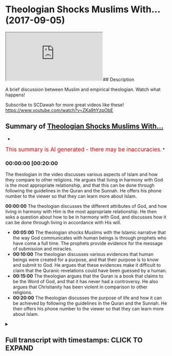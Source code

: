# Theologian Shocks Muslims With... (2017-09-05)

<iframe loading='lazy' src='https://www.youtube.com/embed/RsLrT1CFyuU'></iframe>## Description

A brief discussion between Muslim and empirical theologian. Watch what happens!

Subscribe to SCDawah for more great videos like these!
<https://www.youtube.com/watch?v=ZKa9hYzpObE>

## Summary of [Theologian Shocks Muslims With...](https://www.youtube.com/watch?v=RsLrT1CFyuU)

*

<span style="color:red; font-size:125%">This summary is AI generated - there may be inaccuracies</span>. [](/)*

### <a onclick="modifyYTiframeseektime('1200')">00:00:00 [00:20:00</a>

The theologian in the video discusses various aspects of Islam and how they compare to other religions. He argues that living in harmony with God is the most appropriate relationship, and that this can be done through following the guidelines in the Quran and the Sunnah. He offers his phone number to the viewer so that they can learn more about Islam.

**<a onclick="modifyYTiframeseektime('0')">00:00:00</a>** The theologian discusses the different attributes of God, and how living in harmony with Him is the most appropriate relationship. He then asks a question about how to be in harmony with God, and discusses how it can be done through living in accordance with His will.

* **<a onclick="modifyYTiframeseektime('300')">00:05:00</a>** The theologian shocks Muslims with the Islamic narrative that the way God communicates with human beings is through prophets who have come a full time. The prophets provide evidence for the message of submission and miracles.
* **<a onclick="modifyYTiframeseektime('600')">00:10:00</a>** The theologian discusses various evidences that human beings were created for a purpose, and that their purpose is to know and submit to God. He argues that these evidences make it difficult to claim that the Quranic revelations could have been guessed by a human.
* **<a onclick="modifyYTiframeseektime('900')">00:15:00</a>** The theologian argues that the Quran is a book that claims to be the Word of God, and that it has never had a controversy. He also argues that Christianity has been violent in comparison to other religions.
* **<a onclick="modifyYTiframeseektime('1200')">00:20:00</a>** The theologian discusses the purpose of life and how it can be achieved by following the guidelines in the Quran and the Sunnah. He then offers his phone number to the viewer so that they can learn more about Islam.

<details><summary><h2>Full transcript with timestamps: CLICK TO EXPAND</h2></summary>

<a onclick="modifyYTiframeseektime('0)')">0:00:00 look you said that you're looking at all</a>
<a onclick="modifyYTiframeseektime('2)')">0:00:02 the different religions yeah once again</a>
<a onclick="modifyYTiframeseektime('4)')">0:00:04 you said you don't accept idolatry and</a>
<a onclick="modifyYTiframeseektime('6)')">0:00:06 stuff I accept I accept I believe in</a>
<a onclick="modifyYTiframeseektime('8)')">0:00:08 that as well I agree with you look the</a>
<a onclick="modifyYTiframeseektime('10)')">0:00:10 first thing I want to say to you is from</a>
<a onclick="modifyYTiframeseektime('12)')">0:00:12 a Muslim perspective from an Islamic</a>
<a onclick="modifyYTiframeseektime('13)')">0:00:13 perspective yeah is that we would say</a>
<a onclick="modifyYTiframeseektime('15)')">0:00:15 the starting point for us is a very</a>
<a onclick="modifyYTiframeseektime('19)')">0:00:19 strict monotheism yeah so for us and the</a>
<a onclick="modifyYTiframeseektime('23)')">0:00:23 sign point is like a monotheism when we</a>
<a onclick="modifyYTiframeseektime('25)')">0:00:25 believe that there is an ultimate</a>
<a onclick="modifyYTiframeseektime('27)')">0:00:27 creator sustainer an ultimate power that</a>
<a onclick="modifyYTiframeseektime('30)')">0:00:30 initiated the universe if that makes</a>
<a onclick="modifyYTiframeseektime('33)')">0:00:33 sense</a>
<a onclick="modifyYTiframeseektime('33)')">0:00:33 now how feasible does that sounded oh</a>
<a onclick="modifyYTiframeseektime('36)')">0:00:36 well Russia was a sign of your mind</a>
<a onclick="modifyYTiframeseektime('38)')">0:00:38 yeah I believe that the Creator is what</a>
<a onclick="modifyYTiframeseektime('42)')">0:00:42 brings life to the material realm to</a>
<a onclick="modifyYTiframeseektime('44)')">0:00:44 Rome is this an illusion yeah we can't</a>
<a onclick="modifyYTiframeseektime('46)')">0:00:46 take any of this stuff with us when we</a>
<a onclick="modifyYTiframeseektime('48)')">0:00:48 go so the idea of an immortal God from</a>
<a onclick="modifyYTiframeseektime('51)')">0:00:51 which we all originated gives us purpose</a>
<a onclick="modifyYTiframeseektime('53)')">0:00:53 so you agree with that idea you accept a</a>
<a onclick="modifyYTiframeseektime('56)')">0:00:56 lemon you believe in it their creator</a>
<a onclick="modifyYTiframeseektime('58)')">0:00:58 yeah mate it hits life to existence yeah</a>
<a onclick="modifyYTiframeseektime('76)')">0:01:16 it's different in a create and</a>
<a onclick="modifyYTiframeseektime('78)')">0:01:18 creationism creationism you're saying</a>
<a onclick="modifyYTiframeseektime('83)')">0:01:23 you reject kind of like the biblical</a>
<a onclick="modifyYTiframeseektime('84)')">0:01:24 narrative by at the same time you don't</a>
<a onclick="modifyYTiframeseektime('87)')">0:01:27 reject the idea of an all-knowing</a>
<a onclick="modifyYTiframeseektime('88)')">0:01:28 all-powerful creator force that side of</a>
<a onclick="modifyYTiframeseektime('90)')">0:01:30 the universe yeah okay it's all right so</a>
<a onclick="modifyYTiframeseektime('93)')">0:01:33 what I was going to say now since that's</a>
<a onclick="modifyYTiframeseektime('94)')">0:01:34 the case now we have to define some of</a>
<a onclick="modifyYTiframeseektime('96)')">0:01:36 the attributes of this creator yeah</a>
<a onclick="modifyYTiframeseektime('98)')">0:01:38 would you accept that some of the</a>
<a onclick="modifyYTiframeseektime('99)')">0:01:39 attributes are creative capacity or</a>
<a onclick="modifyYTiframeseektime('102)')">0:01:42 power or knowledge would you say that</a>
<a onclick="modifyYTiframeseektime('105)')">0:01:45 these are fundamental to to such a</a>
<a onclick="modifyYTiframeseektime('108)')">0:01:48 creativity</a>
<a onclick="modifyYTiframeseektime('114)')">0:01:54 yes yeah you're saying is creative the</a>
<a onclick="modifyYTiframeseektime('125)')">0:02:05 creative essence of the universe and of</a>
<a onclick="modifyYTiframeseektime('127)')">0:02:07 individual souls yeah yes God I too</a>
<a onclick="modifyYTiframeseektime('129)')">0:02:09 completely agree</a>
<a onclick="modifyYTiframeseektime('131)')">0:02:11 how can we out your intuition for</a>
<a onclick="modifyYTiframeseektime('133)')">0:02:13 example it is a fundamental metaphysical</a>
<a onclick="modifyYTiframeseektime('135)')">0:02:15 function of all of our personality our</a>
<a onclick="modifyYTiframeseektime('138)')">0:02:18 soul how come you know how can we we</a>
<a onclick="modifyYTiframeseektime('140)')">0:02:20 can't prove we can't program a machine</a>
<a onclick="modifyYTiframeseektime('143)')">0:02:23 for example to do these things so how</a>
<a onclick="modifyYTiframeseektime('144)')">0:02:24 can we ever prove that this is I exist</a>
<a onclick="modifyYTiframeseektime('147)')">0:02:27 outside yeah it's good all right so</a>
<a onclick="modifyYTiframeseektime('149)')">0:02:29 having said that I wanna ask you a</a>
<a onclick="modifyYTiframeseektime('151)')">0:02:31 question what's the most appropriate</a>
<a onclick="modifyYTiframeseektime('153)')">0:02:33 relationship you can have with such an</a>
<a onclick="modifyYTiframeseektime('156)')">0:02:36 entity the most appropriate relationship</a>
<a onclick="modifyYTiframeseektime('159)')">0:02:39 is one harmony essentially when you live</a>
<a onclick="modifyYTiframeseektime('164)')">0:02:44 in harmony with mankind and with the</a>
<a onclick="modifyYTiframeseektime('166)')">0:02:46 planet you are living in harmony with</a>
<a onclick="modifyYTiframeseektime('168)')">0:02:48 God there is no separation between the</a>
<a onclick="modifyYTiframeseektime('171)')">0:02:51 effects that you enact upon the world</a>
<a onclick="modifyYTiframeseektime('173)')">0:02:53 and what comes to you what more moral</a>
<a onclick="modifyYTiframeseektime('176)')">0:02:56 consequences okay I accept that to a</a>
<a onclick="modifyYTiframeseektime('179)')">0:02:59 certain extent let me show you something</a>
<a onclick="modifyYTiframeseektime('180)')">0:03:00 we have our own version of that right so</a>
<a onclick="modifyYTiframeseektime('182)')">0:03:02 we say because if you look at these in</a>
<a onclick="modifyYTiframeseektime('185)')">0:03:05 traditions they do reference how to be</a>
<a onclick="modifyYTiframeseektime('187)')">0:03:07 one with God and these kinds of things</a>
<a onclick="modifyYTiframeseektime('188)')">0:03:08 from our perspective we say there is a</a>
<a onclick="modifyYTiframeseektime('190)')">0:03:10 way to basically be harmonious with the</a>
<a onclick="modifyYTiframeseektime('194)')">0:03:14 will of the creator and the way that</a>
<a onclick="modifyYTiframeseektime('196)')">0:03:16 works is basically the Creator has</a>
<a onclick="modifyYTiframeseektime('199)')">0:03:19 maintains created the creation and in</a>
<a onclick="modifyYTiframeseektime('202)')">0:03:22 the creation you have anima an inanimate</a>
<a onclick="modifyYTiframeseektime('204)')">0:03:24 right as for the inanimate objects</a>
<a onclick="modifyYTiframeseektime('207)')">0:03:27 around us they are forcibly or obliged</a>
<a onclick="modifyYTiframeseektime('211)')">0:03:31 to kind of submit to the will of the of</a>
<a onclick="modifyYTiframeseektime('214)')">0:03:34 the Creator right so basically in other</a>
<a onclick="modifyYTiframeseektime('217)')">0:03:37 words in order to be one with creation</a>
<a onclick="modifyYTiframeseektime('219)')">0:03:39 in that sense not in the sense of actual</a>
<a onclick="modifyYTiframeseektime('222)')">0:03:42 physicality but we're talking in that</a>
<a onclick="modifyYTiframeseektime('224)')">0:03:44 figurative sense the way to do that</a>
<a onclick="modifyYTiframeseektime('227)')">0:03:47 would be to do where everything else</a>
<a onclick="modifyYTiframeseektime('228)')">0:03:48 around you is doing so everything around</a>
<a onclick="modifyYTiframeseektime('230)')">0:03:50 us if you accept the premise of them an</a>
<a onclick="modifyYTiframeseektime('233)')">0:03:53 all-powerful creator is submissive to</a>
<a onclick="modifyYTiframeseektime('236)')">0:03:56 that creator we will say by extension it</a>
<a onclick="modifyYTiframeseektime('238)')">0:03:58 makes sense to also be submissive to the</a>
<a onclick="modifyYTiframeseektime('241)')">0:04:01 creator in the same way that everything</a>
<a onclick="modifyYTiframeseektime('244)')">0:04:04 honestly submissives it doesn't make</a>
<a onclick="modifyYTiframeseektime('245)')">0:04:05 sense I completely agree yeah submissive</a>
<a onclick="modifyYTiframeseektime('248)')">0:04:08 to you know will of the creator exactly</a>
<a onclick="modifyYTiframeseektime('250)')">0:04:10 the will of the creator but never to an</a>
<a onclick="modifyYTiframeseektime('252)')">0:04:12 authoritarian figure that's why I'm so</a>
<a onclick="modifyYTiframeseektime('254)')">0:04:14 against idolatry because anyone these</a>
<a onclick="modifyYTiframeseektime('256)')">0:04:16 false prophets are these dogmatic</a>
<a onclick="modifyYTiframeseektime('259)')">0:04:19 beliefs these are these are not</a>
<a onclick="modifyYTiframeseektime('260)')">0:04:20 following these are not creations of</a>
<a onclick="modifyYTiframeseektime('261)')">0:04:21 gods but their creations of human beings</a>
<a onclick="modifyYTiframeseektime('263)')">0:04:23 and so never listen to a boss or</a>
<a onclick="modifyYTiframeseektime('267)')">0:04:27 something that doesn't agree with your</a>
<a onclick="modifyYTiframeseektime('269)')">0:04:29 own sense of morality that comes from</a>
<a onclick="modifyYTiframeseektime('270)')">0:04:30 within but live in harmony with with</a>
<a onclick="modifyYTiframeseektime('273)')">0:04:33 that that intuition which comes</a>
<a onclick="modifyYTiframeseektime('275)')">0:04:35 essentially from God all right so let me</a>
<a onclick="modifyYTiframeseektime('277)')">0:04:37 ask you a question because the thing is</a>
<a onclick="modifyYTiframeseektime('279)')">0:04:39 it becomes very subjective when it</a>
<a onclick="modifyYTiframeseektime('280)')">0:04:40 becomes clouded in that kind of</a>
<a onclick="modifyYTiframeseektime('282)')">0:04:42 terminology I'll be honest with you</a>
<a onclick="modifyYTiframeseektime('283)')">0:04:43 because what we will say is that if our</a>
<a onclick="modifyYTiframeseektime('287)')">0:04:47 essentially our aim in life is to be</a>
<a onclick="modifyYTiframeseektime('289)')">0:04:49 submissive to God right in the sense of</a>
<a onclick="modifyYTiframeseektime('293)')">0:04:53 the aforementioned if that's the the aim</a>
<a onclick="modifyYTiframeseektime('296)')">0:04:56 of life for the purpose of life surely</a>
<a onclick="modifyYTiframeseektime('298)')">0:04:58 there should be a uniform way a</a>
<a onclick="modifyYTiframeseektime('301)')">0:05:01 universal way that God has allowed human</a>
<a onclick="modifyYTiframeseektime('304)')">0:05:04 beings to be able to do that a uniform I</a>
<a onclick="modifyYTiframeseektime('307)')">0:05:07 agree yeah so now there we would say</a>
<a onclick="modifyYTiframeseektime('310)')">0:05:10 this is the Islamic narrative I've been</a>
<a onclick="modifyYTiframeseektime('311)')">0:05:11 completely straightforward with you yeah</a>
<a onclick="modifyYTiframeseektime('313)')">0:05:13 the Islamic narrative is that the way</a>
<a onclick="modifyYTiframeseektime('315)')">0:05:15 that happens is that the Creator</a>
<a onclick="modifyYTiframeseektime('317)')">0:05:17 communicates with the creation and he</a>
<a onclick="modifyYTiframeseektime('320)')">0:05:20 does so through prophets who have come a</a>
<a onclick="modifyYTiframeseektime('322)')">0:05:22 full time yeah so prophets are a</a>
<a onclick="modifyYTiframeseektime('324)')">0:05:24 necessary extension of what is necessary</a>
<a onclick="modifyYTiframeseektime('327)')">0:05:27 to happen on appropriate between the</a>
<a onclick="modifyYTiframeseektime('331)')">0:05:31 creator and the creation or in this case</a>
<a onclick="modifyYTiframeseektime('333)')">0:05:33 human being specifically who are</a>
<a onclick="modifyYTiframeseektime('334)')">0:05:34 sentient beings and able to make their</a>
<a onclick="modifyYTiframeseektime('338)')">0:05:38 own decisions on free world creatures so</a>
<a onclick="modifyYTiframeseektime('342)')">0:05:42 there was a need for prophets there was</a>
<a onclick="modifyYTiframeseektime('344)')">0:05:44 a need for the communication between the</a>
<a onclick="modifyYTiframeseektime('347)')">0:05:47 creator and the creation and so prophets</a>
<a onclick="modifyYTiframeseektime('351)')">0:05:51 came up for salmon Islamic narrative is</a>
<a onclick="modifyYTiframeseektime('352)')">0:05:52 that so long as humans were on earth</a>
<a onclick="modifyYTiframeseektime('354)')">0:05:54 there were prophets preaching the</a>
<a onclick="modifyYTiframeseektime('356)')">0:05:56 message of what we'd call submission</a>
<a onclick="modifyYTiframeseektime('358)')">0:05:58 yeah so people like Adam you might have</a>
<a onclick="modifyYTiframeseektime('361)')">0:06:01 heard of these kind of biblical names</a>
<a onclick="modifyYTiframeseektime('363)')">0:06:03 Adam and Noah and Moses and Jesus all of</a>
<a onclick="modifyYTiframeseektime('366)')">0:06:06 those are prophets that came to their</a>
<a onclick="modifyYTiframeseektime('369)')">0:06:09 respective peoples and their respective</a>
<a onclick="modifyYTiframeseektime('370)')">0:06:10 times and preached the message of</a>
<a onclick="modifyYTiframeseektime('373)')">0:06:13 submission to their peoples</a>
<a onclick="modifyYTiframeseektime('375)')">0:06:15 does that make sense right so what we</a>
<a onclick="modifyYTiframeseektime('378)')">0:06:18 would say is that the messengers came</a>
<a onclick="modifyYTiframeseektime('380)')">0:06:20 fundamentally with two different things</a>
<a onclick="modifyYTiframeseektime('382)')">0:06:22 they came with a message and they came</a>
<a onclick="modifyYTiframeseektime('383)')">0:06:23 with a and evidence-based to</a>
<a onclick="modifyYTiframeseektime('386)')">0:06:26 substantiate that message so in the case</a>
<a onclick="modifyYTiframeseektime('389)')">0:06:29 of Moses you might have heard of these</a>
<a onclick="modifyYTiframeseektime('390)')">0:06:30 stories of basically you know the sea</a>
<a onclick="modifyYTiframeseektime('393)')">0:06:33 splitting and all these kind of</a>
<a onclick="modifyYTiframeseektime('394)')">0:06:34 different things yeah it's in the Old</a>
<a onclick="modifyYTiframeseektime('396)')">0:06:36 Testament it's also in the Quran</a>
<a onclick="modifyYTiframeseektime('398)')">0:06:38 these stories are meant to indicate that</a>
<a onclick="modifyYTiframeseektime('400)')">0:06:40 these these are evidences yeah that are</a>
<a onclick="modifyYTiframeseektime('403)')">0:06:43 used to prove the message of submission</a>
<a onclick="modifyYTiframeseektime('406)')">0:06:46 because there's something which break</a>
<a onclick="modifyYTiframeseektime('407)')">0:06:47 the natural capacity of physical reality</a>
<a onclick="modifyYTiframeseektime('409)')">0:06:49 around us so there are evidence that</a>
<a onclick="modifyYTiframeseektime('411)')">0:06:51 basically God is the author of of the</a>
<a onclick="modifyYTiframeseektime('414)')">0:06:54 message that these prophets come with</a>
<a onclick="modifyYTiframeseektime('417)')">0:06:57 now whereas all of the prophets and</a>
<a onclick="modifyYTiframeseektime('419)')">0:06:59 messengers were sent to their respective</a>
<a onclick="modifyYTiframeseektime('420)')">0:07:00 a nasty way yes this is this see</a>
<a onclick="modifyYTiframeseektime('423)')">0:07:03 spitting why is that everything I mean</a>
<a onclick="modifyYTiframeseektime('425)')">0:07:05 why why does that give evidence that</a>
<a onclick="modifyYTiframeseektime('427)')">0:07:07 this is otherwise what I got to do with</a>
<a onclick="modifyYTiframeseektime('429)')">0:07:09 Mohammed present disease right so I the</a>
<a onclick="modifyYTiframeseektime('432)')">0:07:12 see splitting doesn't have anything to</a>
<a onclick="modifyYTiframeseektime('433)')">0:07:13 do specifically with Muhammad's message</a>
<a onclick="modifyYTiframeseektime('435)')">0:07:15 but I mean although it is know Quran</a>
<a onclick="modifyYTiframeseektime('437)')">0:07:17 we're talking specifically about Moses</a>
<a onclick="modifyYTiframeseektime('439)')">0:07:19 so in his time and this is an</a>
<a onclick="modifyYTiframeseektime('441)')">0:07:21 interesting thing that must have been</a>
<a onclick="modifyYTiframeseektime('443)')">0:07:23 alluded to by some of our scholars in</a>
<a onclick="modifyYTiframeseektime('444)')">0:07:24 Islam that depending on the societal</a>
<a onclick="modifyYTiframeseektime('447)')">0:07:27 kind of what society popular at the time</a>
<a onclick="modifyYTiframeseektime('451)')">0:07:31 the the evidence base that the messages</a>
<a onclick="modifyYTiframeseektime('454)')">0:07:34 come with suits that so at the time of</a>
<a onclick="modifyYTiframeseektime('457)')">0:07:37 kind of what is it the younger would you</a>
<a onclick="modifyYTiframeseektime('460)')">0:07:40 call it the middle Empire whether</a>
<a onclick="modifyYTiframeseektime('461)')">0:07:41 whoever is in Egypt when ramesses ii was</a>
<a onclick="modifyYTiframeseektime('464)')">0:07:44 there and they say that Ramesses is</a>
<a onclick="modifyYTiframeseektime('467)')">0:07:47 linked to Pharaoh or not let's mention</a>
<a onclick="modifyYTiframeseektime('470)')">0:07:50 the back at this time they were</a>
<a onclick="modifyYTiframeseektime('472)')">0:07:52 fascinated with magic magic and all</a>
<a onclick="modifyYTiframeseektime('474)')">0:07:54 those kind of things now Moses came with</a>
<a onclick="modifyYTiframeseektime('479)')">0:07:59 a you could call it a miracle really</a>
<a onclick="modifyYTiframeseektime('481)')">0:08:01 which basically broke the rules of</a>
<a onclick="modifyYTiframeseektime('484)')">0:08:04 physical nature yeah and which which</a>
<a onclick="modifyYTiframeseektime('487)')">0:08:07 acted as an evidence for his people so</a>
<a onclick="modifyYTiframeseektime('489)')">0:08:09 when people saw it they said okay well</a>
<a onclick="modifyYTiframeseektime('490)')">0:08:10 this makes sense you see what I'm saying</a>
<a onclick="modifyYTiframeseektime('492)')">0:08:12 alright so for us now you will say was</a>
<a onclick="modifyYTiframeseektime('495)')">0:08:15 our miracle right because we need some</a>
<a onclick="modifyYTiframeseektime('497)')">0:08:17 evidence as well to be able to</a>
<a onclick="modifyYTiframeseektime('499)')">0:08:19 substantiate the claim that Prophet</a>
<a onclick="modifyYTiframeseektime('502)')">0:08:22 Muhammad is the final messenger because</a>
<a onclick="modifyYTiframeseektime('504)')">0:08:24 that's our claim</a>
<a onclick="modifyYTiframeseektime('505)')">0:08:25 our claim is that prophet muhammad</a>
<a onclick="modifyYTiframeseektime('507)')">0:08:27 whereas all of the other prophets were</a>
<a onclick="modifyYTiframeseektime('509)')">0:08:29 sent to their people and their times</a>
<a onclick="modifyYTiframeseektime('510)')">0:08:30 Jesus Moses etc Abraham Mohammed was</a>
<a onclick="modifyYTiframeseektime('513)')">0:08:33 sent for all peoples at all times</a>
<a onclick="modifyYTiframeseektime('514)')">0:08:34 so that's the Islamic narrative so</a>
<a onclick="modifyYTiframeseektime('517)')">0:08:37 here's what he's come with as he's come</a>
<a onclick="modifyYTiframeseektime('520)')">0:08:40 with an auditory miracle or an auditory</a>
<a onclick="modifyYTiframeseektime('525)')">0:08:45 evidence base whereas all the prophets</a>
<a onclick="modifyYTiframeseektime('527)')">0:08:47 came before usually with a visual</a>
<a onclick="modifyYTiframeseektime('529)')">0:08:49 evidence base so like for example in the</a>
<a onclick="modifyYTiframeseektime('531)')">0:08:51 case of Moses the sea splitting was</a>
<a onclick="modifyYTiframeseektime('533)')">0:08:53 something for human beings to visualize</a>
<a onclick="modifyYTiframeseektime('534)')">0:08:54 and see whereas what we say is the</a>
<a onclick="modifyYTiframeseektime('537)')">0:08:57 evidence base for the Islamic message is</a>
<a onclick="modifyYTiframeseektime('541)')">0:09:01 actually the Quran itself which is</a>
<a onclick="modifyYTiframeseektime('543)')">0:09:03 something actually which is transmitted</a>
<a onclick="modifyYTiframeseektime('545)')">0:09:05 orally although it does have of course</a>
<a onclick="modifyYTiframeseektime('547)')">0:09:07 written books as well to cooperate and</a>
<a onclick="modifyYTiframeseektime('549)')">0:09:09 triangulate the veracity of the oral</a>
<a onclick="modifyYTiframeseektime('552)')">0:09:12 message so here</a>
<a onclick="modifyYTiframeseektime('554)')">0:09:14 the Quran has many different things</a>
<a onclick="modifyYTiframeseektime('557)')">0:09:17 within it which basically would lead</a>
<a onclick="modifyYTiframeseektime('559)')">0:09:19 someone to believe that it couldn't have</a>
<a onclick="modifyYTiframeseektime('561)')">0:09:21 been because you were saying use a kind</a>
<a onclick="modifyYTiframeseektime('562)')">0:09:22 of like rationalistic approach we're</a>
<a onclick="modifyYTiframeseektime('565)')">0:09:25 using a progra list a kind of rush</a>
<a onclick="modifyYTiframeseektime('566)')">0:09:26 nursing approach you would I would argue</a>
<a onclick="modifyYTiframeseektime('569)')">0:09:29 that the Quranic discourse contains</a>
<a onclick="modifyYTiframeseektime('571)')">0:09:31 within it an evidence base I'm actually</a>
<a onclick="modifyYTiframeseektime('574)')">0:09:34 not a rationalist I'm an empiricist</a>
<a onclick="modifyYTiframeseektime('576)')">0:09:36 okay so yeah Russian isn't it oh yeah I</a>
<a onclick="modifyYTiframeseektime('579)')">0:09:39 think I got me something yeah yeah we</a>
<a onclick="modifyYTiframeseektime('581)')">0:09:41 can't just question we need to</a>
<a onclick="modifyYTiframeseektime('582)')">0:09:42 experience far enough I think you're</a>
<a onclick="modifyYTiframeseektime('585)')">0:09:45 right about that as well and that's why</a>
<a onclick="modifyYTiframeseektime('587)')">0:09:47 by the way the fundamental thing in</a>
<a onclick="modifyYTiframeseektime('588)')">0:09:48 Islam is as follows one of the one of</a>
<a onclick="modifyYTiframeseektime('590)')">0:09:50 the fundamental messages Islam comes</a>
<a onclick="modifyYTiframeseektime('592)')">0:09:52 with is as follows well as Christianity</a>
<a onclick="modifyYTiframeseektime('594)')">0:09:54 says we're born with original sin yeah</a>
<a onclick="modifyYTiframeseektime('596)')">0:09:56 aslam says no we're born with something</a>
<a onclick="modifyYTiframeseektime('598)')">0:09:58 called the filter the filter is a</a>
<a onclick="modifyYTiframeseektime('600)')">0:10:00 predisposition just to basically submit</a>
<a onclick="modifyYTiframeseektime('603)')">0:10:03 to God not only to know who he is that</a>
<a onclick="modifyYTiframeseektime('605)')">0:10:05 the higher power but to submit to him</a>
<a onclick="modifyYTiframeseektime('607)')">0:10:07 automatically so this presupposition is</a>
<a onclick="modifyYTiframeseektime('610)')">0:10:10 awakened by the various messages or the</a>
<a onclick="modifyYTiframeseektime('614)')">0:10:14 various evidences that human being is</a>
<a onclick="modifyYTiframeseektime('617)')">0:10:17 there thereafter exposed to so human</a>
<a onclick="modifyYTiframeseektime('619)')">0:10:19 being is for example exposed to the</a>
<a onclick="modifyYTiframeseektime('621)')">0:10:21 fine-tuning of the universe and you</a>
<a onclick="modifyYTiframeseektime('623)')">0:10:23 don't have to be a physicist to read to</a>
<a onclick="modifyYTiframeseektime('625)')">0:10:25 appreciate the fine-tuning of the</a>
<a onclick="modifyYTiframeseektime('626)')">0:10:26 universe</a>
<a onclick="modifyYTiframeseektime('626)')">0:10:26 you can literally look with your naked</a>
<a onclick="modifyYTiframeseektime('628)')">0:10:28 eye at the fact that the universe is in</a>
<a onclick="modifyYTiframeseektime('630)')">0:10:30 fact finely tuned right and these kind</a>
<a onclick="modifyYTiframeseektime('634)')">0:10:34 of things aim to reawaken you</a>
<a onclick="modifyYTiframeseektime('637)')">0:10:37 beings from the say of slumber into and</a>
<a onclick="modifyYTiframeseektime('640)')">0:10:40 the recollection of God so that's the</a>
<a onclick="modifyYTiframeseektime('644)')">0:10:44 main thing of the Islamic message as</a>
<a onclick="modifyYTiframeseektime('646)')">0:10:46 with the Quranic discourse as we've said</a>
<a onclick="modifyYTiframeseektime('648)')">0:10:48 before has within it evidences we would</a>
<a onclick="modifyYTiframeseektime('651)')">0:10:51 say which are very powerful in</a>
<a onclick="modifyYTiframeseektime('653)')">0:10:53 convincing people that this is a</a>
<a onclick="modifyYTiframeseektime('656)')">0:10:56 basically something which has to be</a>
<a onclick="modifyYTiframeseektime('658)')">0:10:58 extra human in other words it couldn't</a>
<a onclick="modifyYTiframeseektime('661)')">0:11:01 have been put together by a human</a>
<a onclick="modifyYTiframeseektime('665)')">0:11:05 ability so we were saved for example the</a>
<a onclick="modifyYTiframeseektime('669)')">0:11:09 fact that the Quran precisely discusses</a>
<a onclick="modifyYTiframeseektime('673)')">0:11:13 events that happens in the future and</a>
<a onclick="modifyYTiframeseektime('674)')">0:11:14 I'll give you one example of that there</a>
<a onclick="modifyYTiframeseektime('677)')">0:11:17 at a time of the Prophet there were the</a>
<a onclick="modifyYTiframeseektime('679)')">0:11:19 Romans in the Persians and the Quran</a>
<a onclick="modifyYTiframeseektime('680)')">0:11:20 makes very specific predictions about</a>
<a onclick="modifyYTiframeseektime('683)')">0:11:23 who will win wars and the case of</a>
<a onclick="modifyYTiframeseektime('685)')">0:11:25 chapter 3 verse 1 to 6 it talks about</a>
<a onclick="modifyYTiframeseektime('687)')">0:11:27 the Romans decisively going to beat the</a>
<a onclick="modifyYTiframeseektime('690)')">0:11:30 the Persians in three to nine years in a</a>
<a onclick="modifyYTiframeseektime('692)')">0:11:32 nearby land now these are this is one of</a>
<a onclick="modifyYTiframeseektime('695)')">0:11:35 many different predictions of the future</a>
<a onclick="modifyYTiframeseektime('696)')">0:11:36 that the Koran makes and that the Sunda</a>
<a onclick="modifyYTiframeseektime('699)')">0:11:39 which is the secondary book of the</a>
<a onclick="modifyYTiframeseektime('701)')">0:11:41 corpus that Muslims believe in or the</a>
<a onclick="modifyYTiframeseektime('703)')">0:11:43 hadith the strong hand make of the</a>
<a onclick="modifyYTiframeseektime('706)')">0:11:46 future from a probabilistic perspective</a>
<a onclick="modifyYTiframeseektime('709)')">0:11:49 we can say ok well probably if someone</a>
<a onclick="modifyYTiframeseektime('712)')">0:11:52 says one thing or two things they might</a>
<a onclick="modifyYTiframeseektime('714)')">0:11:54 have guessed them to be correct but if</a>
<a onclick="modifyYTiframeseektime('716)')">0:11:56 we put them all together it becomes very</a>
<a onclick="modifyYTiframeseektime('718)')">0:11:58 very difficult to make the argument that</a>
<a onclick="modifyYTiframeseektime('719)')">0:11:59 he guessed all of those correct</a>
<a onclick="modifyYTiframeseektime('721)')">0:12:01 especially when we consider by the way</a>
<a onclick="modifyYTiframeseektime('723)')">0:12:03 did you know let me tell you something</a>
<a onclick="modifyYTiframeseektime('725)')">0:12:05 in Jehovah's Witness in the in the in</a>
<a onclick="modifyYTiframeseektime('728)')">0:12:08 the church of the Jehovah's Witness you</a>
<a onclick="modifyYTiframeseektime('729)')">0:12:09 know they predicted and by the way they</a>
<a onclick="modifyYTiframeseektime('732)')">0:12:12 believed in this kind of thing where</a>
<a onclick="modifyYTiframeseektime('733)')">0:12:13 people bring a you know divinely</a>
<a onclick="modifyYTiframeseektime('735)')">0:12:15 inspired they predicted that the day of</a>
<a onclick="modifyYTiframeseektime('737)')">0:12:17 judgment will be on 90 in the year 1977</a>
<a onclick="modifyYTiframeseektime('739)')">0:12:19 you know that and when that year did not</a>
<a onclick="modifyYTiframeseektime('742)')">0:12:22 when the day of judgment didn't happen</a>
<a onclick="modifyYTiframeseektime('744)')">0:12:24 on that year they called it the great</a>
<a onclick="modifyYTiframeseektime('746)')">0:12:26 disappointment because I mean I don't</a>
<a onclick="modifyYTiframeseektime('748)')">0:12:28 know why anyone would be disappointed</a>
<a onclick="modifyYTiframeseektime('750)')">0:12:30 for the Rev judgment not happening but</a>
<a onclick="modifyYTiframeseektime('751)')">0:12:31 they called it the greatest appointment</a>
<a onclick="modifyYTiframeseektime('753)')">0:12:33 the reason why is because the prediction</a>
<a onclick="modifyYTiframeseektime('754)')">0:12:34 didn't materialize and that has</a>
<a onclick="modifyYTiframeseektime('757)')">0:12:37 repercussions around vacations for the</a>
<a onclick="modifyYTiframeseektime('759)')">0:12:39 message because it couldn't have been</a>
<a onclick="modifyYTiframeseektime('761)')">0:12:41 divine if it didn't materialize because</a>
<a onclick="modifyYTiframeseektime('763)')">0:12:43 it was meant to be from all-knowing</a>
<a onclick="modifyYTiframeseektime('764)')">0:12:44 source</a>
<a onclick="modifyYTiframeseektime('766)')">0:12:46 the saying the Quran predicted the</a>
<a onclick="modifyYTiframeseektime('768)')">0:12:48 Romans were gonna defeat the Persians</a>
<a onclick="modifyYTiframeseektime('774)')">0:12:54 the Roman Empire fell out for you</a>
<a onclick="modifyYTiframeseektime('777)')">0:12:57 talking about the holy roman first of</a>
<a onclick="modifyYTiframeseektime('779)')">0:12:59 all does two Roman empires right so the</a>
<a onclick="modifyYTiframeseektime('781)')">0:13:01 Roman Empire started in the year 31 BC</a>
<a onclick="modifyYTiframeseektime('783)')">0:13:03 yeah the gala the Gallic Wars and stuff</a>
<a onclick="modifyYTiframeseektime('786)')">0:13:06 like that whatever and it continued on</a>
<a onclick="modifyYTiframeseektime('788)')">0:13:08 but then the Holy Roman Empire side okay</a>
<a onclick="modifyYTiframeseektime('791)')">0:13:11 now the Byzantine Empire which was what</a>
<a onclick="modifyYTiframeseektime('794)')">0:13:14 was around at the time of the Prophet</a>
<a onclick="modifyYTiframeseektime('795)')">0:13:15 Mohammed and continued on to Matilda at</a>
<a onclick="modifyYTiframeseektime('797)')">0:13:17 1400s this is what we refer to yeah okay</a>
<a onclick="modifyYTiframeseektime('801)')">0:13:21 but the Roman Empire as you would have</a>
<a onclick="modifyYTiframeseektime('803)')">0:13:23 known from the history lesson that you</a>
<a onclick="modifyYTiframeseektime('804)')">0:13:24 know done were in constant wars with the</a>
<a onclick="modifyYTiframeseektime('807)')">0:13:27 Sassanid Empire or they also called the</a>
<a onclick="modifyYTiframeseektime('809)')">0:13:29 SAS Amiens emphasis a neosaurus yeah</a>
<a onclick="modifyYTiframeseektime('811)')">0:13:31 basically they're the Persians and</a>
<a onclick="modifyYTiframeseektime('813)')">0:13:33 they're and this was referred to in the</a>
<a onclick="modifyYTiframeseektime('815)')">0:13:35 Western history books as the Roman</a>
<a onclick="modifyYTiframeseektime('816)')">0:13:36 sassanid wars now the point is the Roman</a>
<a onclick="modifyYTiframeseektime('819)')">0:13:39 Empire as you would have known from from</a>
<a onclick="modifyYTiframeseektime('821)')">0:13:41 the Year 400 onwards and the profit came</a>
<a onclick="modifyYTiframeseektime('824)')">0:13:44 around six hundred thirty you know</a>
<a onclick="modifyYTiframeseektime('827)')">0:13:47 around that time so from the seventh</a>
<a onclick="modifyYTiframeseektime('828)')">0:13:48 century but from that year from that</a>
<a onclick="modifyYTiframeseektime('830)')">0:13:50 time period it was going down there was</a>
<a onclick="modifyYTiframeseektime('832)')">0:13:52 a degeneration of the Roman Empire</a>
<a onclick="modifyYTiframeseektime('833)')">0:13:53 anyways and so the Sassanid Empire was</a>
<a onclick="modifyYTiframeseektime('835)')">0:13:55 much stronger so wonderful I'll make the</a>
<a onclick="modifyYTiframeseektime('837)')">0:13:57 claim that the Roman Empire was going to</a>
<a onclick="modifyYTiframeseektime('839)')">0:13:59 beat the Sassanid Empire in three to</a>
<a onclick="modifyYTiframeseektime('841)')">0:14:01 nine years and in a pile and all these</a>
<a onclick="modifyYTiframeseektime('843)')">0:14:03 different things it wasn't it was a kind</a>
<a onclick="modifyYTiframeseektime('845)')">0:14:05 of ridiculous claim if you think about</a>
<a onclick="modifyYTiframeseektime('846)')">0:14:06 from a probability perspective it's the</a>
<a onclick="modifyYTiframeseektime('848)')">0:14:08 equivalent of betting on a very low team</a>
<a onclick="modifyYTiframeseektime('851)')">0:14:11 maybe in the Champions League being a</a>
<a onclick="modifyYTiframeseektime('853)')">0:14:13 very high team may be in the top five in</a>
<a onclick="modifyYTiframeseektime('855)')">0:14:15 the in the Premier League right</a>
<a onclick="modifyYTiframeseektime('857)')">0:14:17 I'm betting that they'll breed them in a</a>
<a onclick="modifyYTiframeseektime('859)')">0:14:19 certain way in a certain place in a</a>
<a onclick="modifyYTiframeseektime('860)')">0:14:20 certain time period all these different</a>
<a onclick="modifyYTiframeseektime('862)')">0:14:22 things so probabilistically the odds are</a>
<a onclick="modifyYTiframeseektime('864)')">0:14:24 very low for that and that's one example</a>
<a onclick="modifyYTiframeseektime('865)')">0:14:25 but there are many different examples</a>
<a onclick="modifyYTiframeseektime('866)')">0:14:26 for example the conquest of Arabia by</a>
<a onclick="modifyYTiframeseektime('869)')">0:14:29 the Muslims the fact that other nations</a>
<a onclick="modifyYTiframeseektime('871)')">0:14:31 will fall into the hands of the Muslims</a>
<a onclick="modifyYTiframeseektime('873)')">0:14:33 like Egypt and Yemen and Syria and</a>
<a onclick="modifyYTiframeseektime('874)')">0:14:34 Jordan you know and Pakistan and India a</a>
<a onclick="modifyYTiframeseektime('877)')">0:14:37 syndrome they're all these different</a>
<a onclick="modifyYTiframeseektime('878)')">0:14:38 places which are now part of the robe</a>
<a onclick="modifyYTiframeseektime('880)')">0:14:40 the Islamic empire</a>
<a onclick="modifyYTiframeseektime('882)')">0:14:42 have been predicted to be conquered by</a>
<a onclick="modifyYTiframeseektime('885)')">0:14:45 them by Muslim hands by basically so all</a>
<a onclick="modifyYTiframeseektime('888)')">0:14:48 of this is when we put this into a</a>
<a onclick="modifyYTiframeseektime('890)')">0:14:50 probability generator it becomes very</a>
<a onclick="modifyYTiframeseektime('892)')">0:14:52 difficult to argue that could this all</a>
<a onclick="modifyYTiframeseektime('894)')">0:14:54 could have been guessed and I would</a>
<a onclick="modifyYTiframeseektime('895)')">0:14:55 actually argue and make a very daring</a>
<a onclick="modifyYTiframeseektime('897)')">0:14:57 claim here</a>
<a onclick="modifyYTiframeseektime('897)')">0:14:57 this is this kind of frequency and</a>
<a onclick="modifyYTiframeseektime('900)')">0:15:00 accuracy of predictions has never been</a>
<a onclick="modifyYTiframeseektime('903)')">0:15:03 able has never been predicted by anyone</a>
<a onclick="modifyYTiframeseektime('905)')">0:15:05 I don't know if any human being if you</a>
<a onclick="modifyYTiframeseektime('907)')">0:15:07 want to bring Nostradamus or the the job</a>
<a onclick="modifyYTiframeseektime('910)')">0:15:10 is wearing this or anyone that you want</a>
<a onclick="modifyYTiframeseektime('911)')">0:15:11 to that have made predictions of the</a>
<a onclick="modifyYTiframeseektime('912)')">0:15:12 future with this many with this much</a>
<a onclick="modifyYTiframeseektime('914)')">0:15:14 frequency and detail which have actually</a>
<a onclick="modifyYTiframeseektime('917)')">0:15:17 materialized in the way that they've</a>
<a onclick="modifyYTiframeseektime('918)')">0:15:18 been to your life do you see what I'm</a>
<a onclick="modifyYTiframeseektime('922)')">0:15:22 saying</a>
<a onclick="modifyYTiframeseektime('922)')">0:15:22 so here when we say we have evidence for</a>
<a onclick="modifyYTiframeseektime('924)')">0:15:24 the veracity and the truthfulness of</a>
<a onclick="modifyYTiframeseektime('926)')">0:15:26 Islam we're not just saying that we have</a>
<a onclick="modifyYTiframeseektime('929)')">0:15:29 kind of superfluous evidence or kind of</a>
<a onclick="modifyYTiframeseektime('931)')">0:15:31 arbitrary subjective type evidences our</a>
<a onclick="modifyYTiframeseektime('934)')">0:15:34 evidences are probably our actually can</a>
<a onclick="modifyYTiframeseektime('938)')">0:15:38 be analyzed objectively you see what I'm</a>
<a onclick="modifyYTiframeseektime('941)')">0:15:41 saying this is not regarding the fact</a>
<a onclick="modifyYTiframeseektime('945)')">0:15:45 that the Quran is also in and of itself</a>
<a onclick="modifyYTiframeseektime('948)')">0:15:48 a book that claims that has no</a>
<a onclick="modifyYTiframeseektime('949)')">0:15:49 contradictions a book that challenge is</a>
<a onclick="modifyYTiframeseektime('951)')">0:15:51 mankind to produce a chapter like it a</a>
<a onclick="modifyYTiframeseektime('953)')">0:15:53 book of the we would actually I make the</a>
<a onclick="modifyYTiframeseektime('956)')">0:15:56 argument that the only religious ancient</a>
<a onclick="modifyYTiframeseektime('959)')">0:15:59 religious book ancient religious book</a>
<a onclick="modifyYTiframeseektime('960)')">0:16:00 which has been preserved in terms of its</a>
<a onclick="modifyYTiframeseektime('963)')">0:16:03 its material its corpus</a>
<a onclick="modifyYTiframeseektime('966)')">0:16:06 we've never the Muslims have never had a</a>
<a onclick="modifyYTiframeseektime('968)')">0:16:08 controversy and this can go on the</a>
<a onclick="modifyYTiframeseektime('970)')">0:16:10 record and believe me I'm here every</a>
<a onclick="modifyYTiframeseektime('972)')">0:16:12 week and people trying they all trying</a>
<a onclick="modifyYTiframeseektime('973)')">0:16:13 maybe but I can say this completely</a>
<a onclick="modifyYTiframeseektime('976)')">0:16:16 clearly the Muslims have never had a</a>
<a onclick="modifyYTiframeseektime('978)')">0:16:18 controversy on what constitutes the</a>
<a onclick="modifyYTiframeseektime('981)')">0:16:21 Quran never it's never happened they've</a>
<a onclick="modifyYTiframeseektime('982)')">0:16:22 had controversies on everything else but</a>
<a onclick="modifyYTiframeseektime('984)')">0:16:24 they've never had a controversy on what</a>
<a onclick="modifyYTiframeseektime('986)')">0:16:26 constitutes the Quran the Christians</a>
<a onclick="modifyYTiframeseektime('988)')">0:16:28 around the other hand they are differing</a>
<a onclick="modifyYTiframeseektime('991)')">0:16:31 on how many how many books on in the</a>
<a onclick="modifyYTiframeseektime('994)')">0:16:34 biblical canon the the process say</a>
<a onclick="modifyYTiframeseektime('996)')">0:16:36 seventy two books the Catholics say</a>
<a onclick="modifyYTiframeseektime('998)')">0:16:38 sorry the Protestants am 66 the</a>
<a onclick="modifyYTiframeseektime('1000)')">0:16:40 Catholics say 72 the Eastern Orthodox</a>
<a onclick="modifyYTiframeseektime('1002)')">0:16:42 say if you want so here really is not</a>
<a onclick="modifyYTiframeseektime('1004)')">0:16:44 how many books are in the in the Bible</a>
<a onclick="modifyYTiframeseektime('1005)')">0:16:45 let alone the manuscripts in these</a>
<a onclick="modifyYTiframeseektime('1007)')">0:16:47 things so here what we're saying is not</a>
<a onclick="modifyYTiframeseektime('1008)')">0:16:48 only do our evidences there are</a>
<a onclick="modifyYTiframeseektime('1011)')">0:16:51 analyzable</a>
<a onclick="modifyYTiframeseektime('1013)')">0:16:53 just a word but also we have that which</a>
<a onclick="modifyYTiframeseektime('1016)')">0:16:56 is necessary for a book to be a Word of</a>
<a onclick="modifyYTiframeseektime('1019)')">0:16:59 God a preserved book free from</a>
<a onclick="modifyYTiframeseektime('1022)')">0:17:02 contradiction and uneme table so with</a>
<a onclick="modifyYTiframeseektime('1025)')">0:17:05 that you see the power of the</a>
<a onclick="modifyYTiframeseektime('1028)')">0:17:08 the the argument yeah I believe that</a>
<a onclick="modifyYTiframeseektime('1031)')">0:17:11 it's been like you know you when you buy</a>
<a onclick="modifyYTiframeseektime('1034)')">0:17:14 a software for the first time and you</a>
<a onclick="modifyYTiframeseektime('1036)')">0:17:16 install updates yes like Christianity</a>
<a onclick="modifyYTiframeseektime('1039)')">0:17:19 came along that was one update and we've</a>
<a onclick="modifyYTiframeseektime('1041)')">0:17:21 had Islam yeah I think that's a good way</a>
<a onclick="modifyYTiframeseektime('1044)')">0:17:24 the thing is that we the only problem</a>
<a onclick="modifyYTiframeseektime('1049)')">0:17:29 was yeah yeah in any religion is</a>
<a onclick="modifyYTiframeseektime('1051)')">0:17:31 violence as you know yes</a>
<a onclick="modifyYTiframeseektime('1053)')">0:17:33 we've always seen this violence in all</a>
<a onclick="modifyYTiframeseektime('1056)')">0:17:36 religions I'm not yes yes yeah I think</a>
<a onclick="modifyYTiframeseektime('1060)')">0:17:40 that the only problem is that the thing</a>
<a onclick="modifyYTiframeseektime('1062)')">0:17:42 that people blame Islam for there is why</a>
<a onclick="modifyYTiframeseektime('1066)')">0:17:46 are they so violent yeah there is they</a>
<a onclick="modifyYTiframeseektime('1069)')">0:17:49 have to kind of look at themselves know</a>
<a onclick="modifyYTiframeseektime('1071)')">0:17:51 what the Western intervention we also</a>
<a onclick="modifyYTiframeseektime('1073)')">0:17:53 have to exactly exactly know that area</a>
<a onclick="modifyYTiframeseektime('1076)')">0:17:56 of the world has been a kind of</a>
<a onclick="modifyYTiframeseektime('1078)')">0:17:58 hodgepodge of different civilizations</a>
<a onclick="modifyYTiframeseektime('1081)')">0:18:01 but you had Boyd Rome to the west yet</a>
<a onclick="modifyYTiframeseektime('1082)')">0:18:02 the Mongoose Arabs were all competing</a>
<a onclick="modifyYTiframeseektime('1085)')">0:18:05 and and of course that violence is very</a>
<a onclick="modifyYTiframeseektime('1089)')">0:18:09 harmful to them and it causes arguments</a>
<a onclick="modifyYTiframeseektime('1095)')">0:18:15 okay I accept what you're saying you're</a>
<a onclick="modifyYTiframeseektime('1097)')">0:18:17 right violence is never a good thing but</a>
<a onclick="modifyYTiframeseektime('1098)')">0:18:18 that's a in defense of Islam yeah when</a>
<a onclick="modifyYTiframeseektime('1103)')">0:18:23 people accuse Islamic world of based on</a>
<a onclick="modifyYTiframeseektime('1105)')">0:18:25 violence yeah look at the cultural</a>
<a onclick="modifyYTiframeseektime('1106)')">0:18:26 context here yeah exactly I mean if we</a>
<a onclick="modifyYTiframeseektime('1109)')">0:18:29 look at the raw data you'll find that in</a>
<a onclick="modifyYTiframeseektime('1112)')">0:18:32 terms of population I would actually</a>
<a onclick="modifyYTiframeseektime('1115)')">0:18:35 make the argument that it's like Muslim</a>
<a onclick="modifyYTiframeseektime('1117)')">0:18:37 people as a proportion of the population</a>
<a onclick="modifyYTiframeseektime('1119)')">0:18:39 are probably the least violent and now</a>
<a onclick="modifyYTiframeseektime('1121)')">0:18:41 that sounds ridiculous in the last</a>
<a onclick="modifyYTiframeseektime('1122)')">0:18:42 hundred years they have proven to be the</a>
<a onclick="modifyYTiframeseektime('1124)')">0:18:44 least violent people in the world in</a>
<a onclick="modifyYTiframeseektime('1126)')">0:18:46 terms of religion why and this gotta</a>
<a onclick="modifyYTiframeseektime('1129)')">0:18:49 sound ridiculous some guys laughing the</a>
<a onclick="modifyYTiframeseektime('1132)')">0:18:52 head off in a home there believe me but</a>
<a onclick="modifyYTiframeseektime('1133)')">0:18:53 if you count the amount of people that</a>
<a onclick="modifyYTiframeseektime('1135)')">0:18:55 have died as a result of the</a>
<a onclick="modifyYTiframeseektime('1137)')">0:18:57 imperialistic war world war one world</a>
<a onclick="modifyYTiframeseektime('1139)')">0:18:59 war two also if you count the full Wars</a>
<a onclick="modifyYTiframeseektime('1141)')">0:19:01 of America and if we consider state</a>
<a onclick="modifyYTiframeseektime('1143)')">0:19:03 violence as a kind of violence which we</a>
<a onclick="modifyYTiframeseektime('1145)')">0:19:05 should there's no reason for us not to</a>
<a onclick="modifyYTiframeseektime('1146)')">0:19:06 we'll come to the conclusion that the</a>
<a onclick="modifyYTiframeseektime('1148)')">0:19:08 most violent people have been atheists</a>
<a onclick="modifyYTiframeseektime('1150)')">0:19:10 like Stalin others and Christians if you</a>
<a onclick="modifyYTiframeseektime('1154)')">0:19:14 consider Hitler or Christian I don't</a>
<a onclick="modifyYTiframeseektime('1155)')">0:19:15 know why he considered himself and</a>
<a onclick="modifyYTiframeseektime('1157)')">0:19:17 people like him so on and so forth it's</a>
<a onclick="modifyYTiframeseektime('1160)')">0:19:20 not actually for</a>
<a onclick="modifyYTiframeseektime('1161)')">0:19:21 reasonably and in the grand scheme of</a>
<a onclick="modifyYTiframeseektime('1163)')">0:19:23 things as a proportion of the population</a>
<a onclick="modifyYTiframeseektime('1166)')">0:19:26 especially if we talk about the colonial</a>
<a onclick="modifyYTiframeseektime('1168)')">0:19:28 period because most of the Muslim world</a>
<a onclick="modifyYTiframeseektime('1169)')">0:19:29 was subjugated under the colonial or</a>
<a onclick="modifyYTiframeseektime('1172)')">0:19:32 Western rule it fares actually quite</a>
<a onclick="modifyYTiframeseektime('1174)')">0:19:34 well but having said that because of</a>
<a onclick="modifyYTiframeseektime('1176)')">0:19:36 kind of the post Cold War terroristic</a>
<a onclick="modifyYTiframeseektime('1179)')">0:19:39 backlash that we've been getting and the</a>
<a onclick="modifyYTiframeseektime('1182)')">0:19:42 the focus on terrorism so a lot of</a>
<a onclick="modifyYTiframeseektime('1185)')">0:19:45 people now will think of Islam as a</a>
<a onclick="modifyYTiframeseektime('1187)')">0:19:47 violent religion but we shouldn't think</a>
<a onclick="modifyYTiframeseektime('1190)')">0:19:50 just looking at the raw data of Islam as</a>
<a onclick="modifyYTiframeseektime('1192)')">0:19:52 any more or less violent as of the war</a>
<a onclick="modifyYTiframeseektime('1194)')">0:19:54 face who have proponents of those face</a>
<a onclick="modifyYTiframeseektime('1197)')">0:19:57 actually performing more more violence</a>
<a onclick="modifyYTiframeseektime('1199)')">0:19:59 in the in the span of the last 100 150</a>
<a onclick="modifyYTiframeseektime('1202)')">0:20:02 years than muslims but going back to</a>
<a onclick="modifyYTiframeseektime('1205)')">0:20:05 what i was saying i was saying that look</a>
<a onclick="modifyYTiframeseektime('1207)')">0:20:07 we have an argument for basically the</a>
<a onclick="modifyYTiframeseektime('1211)')">0:20:11 the truthfulness of islam yeah I'm not</a>
<a onclick="modifyYTiframeseektime('1214)')">0:20:14 gonna lie to you I believe I just want</a>
<a onclick="modifyYTiframeseektime('1216)')">0:20:16 to be straightforward with you yeah</a>
<a onclick="modifyYTiframeseektime('1218)')">0:20:18 because I like you you know you're a</a>
<a onclick="modifyYTiframeseektime('1219)')">0:20:19 nice guy he's dressed well you know I</a>
<a onclick="modifyYTiframeseektime('1221)')">0:20:21 came here not I didn't even and even</a>
<a onclick="modifyYTiframeseektime('1223)')">0:20:23 dressed properly today you know this</a>
<a onclick="modifyYTiframeseektime('1226)')">0:20:26 game you know I was gonna I was gonna</a>
<a onclick="modifyYTiframeseektime('1228)')">0:20:28 come I wasn't gonna come today but I'm</a>
<a onclick="modifyYTiframeseektime('1230)')">0:20:30 happy I did because I had a conversation</a>
<a onclick="modifyYTiframeseektime('1231)')">0:20:31 with you yeah listen to me I'm gonna</a>
<a onclick="modifyYTiframeseektime('1235)')">0:20:35 tell you directly I believe that the</a>
<a onclick="modifyYTiframeseektime('1237)')">0:20:37 purpose of life is to worship God</a>
<a onclick="modifyYTiframeseektime('1239)')">0:20:39 through submission not only is that the</a>
<a onclick="modifyYTiframeseektime('1242)')">0:20:42 case I believe that the guidelines for</a>
<a onclick="modifyYTiframeseektime('1245)')">0:20:45 human beings is therefore the Quran</a>
<a onclick="modifyYTiframeseektime('1248)')">0:20:48 because it's the final book for the</a>
<a onclick="modifyYTiframeseektime('1249)')">0:20:49 reasons I've mentioned so if you want to</a>
<a onclick="modifyYTiframeseektime('1252)')">0:20:52 live a fruitful life which is in</a>
<a onclick="modifyYTiframeseektime('1253)')">0:20:53 compliance with the will of God it's got</a>
<a onclick="modifyYTiframeseektime('1256)')">0:20:56 to be done through the injunctions of</a>
<a onclick="modifyYTiframeseektime('1258)')">0:20:58 the Quran and the Sunnah now I've given</a>
<a onclick="modifyYTiframeseektime('1262)')">0:21:02 you the reasons why like I've given you</a>
<a onclick="modifyYTiframeseektime('1264)')">0:21:04 some what of an epistemological base as</a>
<a onclick="modifyYTiframeseektime('1266)')">0:21:06 to why we believe in what we believe do</a>
<a onclick="modifyYTiframeseektime('1269)')">0:21:09 you accept that that epistemological</a>
<a onclick="modifyYTiframeseektime('1271)')">0:21:11 base I have given you is an argument</a>
<a onclick="modifyYTiframeseektime('1274)')">0:21:14 which can be accepted or should be</a>
<a onclick="modifyYTiframeseektime('1276)')">0:21:16 accepted based on the evidences before I</a>
<a onclick="modifyYTiframeseektime('1280)')">0:21:20 think that unless someone comes up with</a>
<a onclick="modifyYTiframeseektime('1283)')">0:21:23 a more up-to-date version of truth</a>
<a onclick="modifyYTiframeseektime('1286)')">0:21:26 the illogic courtroom yes I suppose to</a>
<a onclick="modifyYTiframeseektime('1290)')">0:21:30 make sense to accept that as the most</a>
<a onclick="modifyYTiframeseektime('1293)')">0:21:33 up-to-date fantastic so what we can do</a>
<a onclick="modifyYTiframeseektime('1297)')">0:21:37 is we can do the Shahada</a>
<a onclick="modifyYTiframeseektime('1299)')">0:21:39 right now this ad is the declaration of</a>
<a onclick="modifyYTiframeseektime('1303)')">0:21:43 faith now you believe in you believe in</a>
<a onclick="modifyYTiframeseektime('1305)')">0:21:45 what I've just said you would you agree</a>
<a onclick="modifyYTiframeseektime('1306)')">0:21:46 that the Quran is probably the Word of</a>
<a onclick="modifyYTiframeseektime('1308)')">0:21:48 God</a>
<a onclick="modifyYTiframeseektime('1309)')">0:21:49 based on what I've soldiers okay so what</a>
<a onclick="modifyYTiframeseektime('1314)')">0:21:54 do you do now is you is good now to</a>
<a onclick="modifyYTiframeseektime('1317)')">0:21:57 become a Muslim and what the word Muslim</a>
<a onclick="modifyYTiframeseektime('1319)')">0:21:59 actually means is someone who submits</a>
<a onclick="modifyYTiframeseektime('1320)')">0:22:00 their will to God as we've said in the</a>
<a onclick="modifyYTiframeseektime('1323)')">0:22:03 beginning that's the whole point of it</a>
<a onclick="modifyYTiframeseektime('1324)')">0:22:04 and what I'll do is I'll give you my</a>
<a onclick="modifyYTiframeseektime('1325)')">0:22:05 number and then you will discuss more</a>
<a onclick="modifyYTiframeseektime('1328)')">0:22:08 like you know how to kind of perform</a>
<a onclick="modifyYTiframeseektime('1331)')">0:22:11 your rituals and these kind of things</a>
<a onclick="modifyYTiframeseektime('1332)')">0:22:12 and get your a package of things to do</a>
<a onclick="modifyYTiframeseektime('1336)')">0:22:16 in watch and so I will take it easy on</a>
<a onclick="modifyYTiframeseektime('1337)')">0:22:17 you but how do you feel should go for it</a>
<a onclick="modifyYTiframeseektime('1340)')">0:22:20 then I I wouldn't call myself not to</a>
<a onclick="modifyYTiframeseektime('1343)')">0:22:23 much already practicing it's nothing new</a>
<a onclick="modifyYTiframeseektime('1347)')">0:22:27 for me I was very very much like that</a>
<a onclick="modifyYTiframeseektime('1349)')">0:22:29 would you like that okay let's do with</a>
<a onclick="modifyYTiframeseektime('1351)')">0:22:31 them so I'm gonna say an hour but you</a>
<a onclick="modifyYTiframeseektime('1353)')">0:22:33 you answer or you just kind of follow</a>
<a onclick="modifyYTiframeseektime('1355)')">0:22:35 what I say</a>
<a onclick="modifyYTiframeseektime('1355)')">0:22:35 and then I'll say you in English okay</a>
<a onclick="modifyYTiframeseektime('1357)')">0:22:37 yeah I'll say another person so follow I</a>
<a onclick="modifyYTiframeseektime('1360)')">0:22:40 say ash-hadu you have to say yeah I'll</a>
<a onclick="modifyYTiframeseektime('1364)')">0:22:44 say in Arabic and then you say Ann Arbor</a>
<a onclick="modifyYTiframeseektime('1365)')">0:22:45 and then I'll say English first yeah</a>
<a onclick="modifyYTiframeseektime('1368)')">0:22:48 okay so say a shadow I'll say that so</a>
<a onclick="modifyYTiframeseektime('1378)')">0:22:58 what you're going to say is I bear</a>
<a onclick="modifyYTiframeseektime('1379)')">0:22:59 witness that there's only one God worthy</a>
<a onclick="modifyYTiframeseektime('1381)')">0:23:01 of worship being submissive to which is</a>
<a onclick="modifyYTiframeseektime('1383)')">0:23:03 we believe that the God that we prefer</a>
<a onclick="modifyYTiframeseektime('1384)')">0:23:04 yeah and that the Prophet is the final</a>
<a onclick="modifyYTiframeseektime('1386)')">0:23:06 messenger okay okay</a>
<a onclick="modifyYTiframeseektime('1388)')">0:23:08 ash hadu an LA ilaha illallah WA ash</a>
<a onclick="modifyYTiframeseektime('1395)')">0:23:15 hadu ana muhammadan rasulullah</a>
<a onclick="modifyYTiframeseektime('1404)')">0:23:24 1 million Ryo a family or friends on</a>
<a onclick="modifyYTiframeseektime('1423)')">0:23:43 your sleep so now I'm going to give you</a>
<a onclick="modifyYTiframeseektime('1442)')">0:24:02 my number</a>
<a onclick="modifyYTiframeseektime('1442)')">0:24:02 off-camera this and then you can call me</a>
<a onclick="modifyYTiframeseektime('1446)')">0:24:06 for anything you need yeah and by the</a>
<a onclick="modifyYTiframeseektime('1448)')">0:24:08 way we're probably going to get</a>
<a onclick="modifyYTiframeseektime('1448)')">0:24:08 something to eat afterwards you're</a>
<a onclick="modifyYTiframeseektime('1449)')">0:24:09 definitely invite today's eat by the way</a>
<a onclick="modifyYTiframeseektime('1451)')">0:24:11 it's one of the exemptions of each so</a>
<a onclick="modifyYTiframeseektime('1453)')">0:24:13 you're already in a Muslim celebration</a>
<a onclick="modifyYTiframeseektime('1455)')">0:24:15 alright you almost give you my number</a>
<a onclick="modifyYTiframeseektime('1457)')">0:24:17 I'm going front of you solutions guys</a>
<a onclick="modifyYTiframeseektime('1467)')">0:24:27 please</a>
</details>
